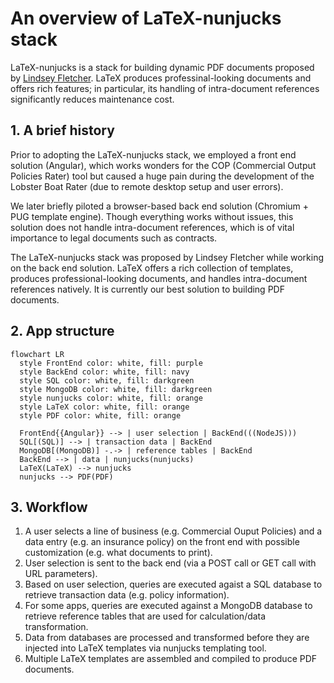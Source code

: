 # An overview of LaTeX-nunjucks stack

LaTeX-nunjucks is a stack for building dynamic PDF documents proposed by [Lindsey Fletcher](mailto:lindsey.fletcher23@gmail.com). LaTeX produces professinal-looking documents and offers rich features; in particular, its handling of intra-document references significantly reduces maintenance cost.

## 1. A brief history

Prior to adopting the LaTeX-nunjucks stack, we employed a front end solution (Angular), which works wonders for the COP (Commercial Output Policies Rater) tool but caused a huge pain during the development of the Lobster Boat Rater (due to remote desktop setup and user errors).

We later briefly piloted a browser-based back end solution (Chromium + PUG template engine). Though everything works without issues, this solution does not handle intra-document references, which is of vital importance to legal documents such as contracts.

The LaTeX-nunjucks stack was proposed by Lindsey Fletcher while working on the back end solution. LaTeX offers a rich collection of templates, produces professional-looking documents, and handles intra-document references natively. It is currently our best solution to building PDF documents.

## 2. App structure

```mermaid
flowchart LR
  style FrontEnd color: white, fill: purple
  style BackEnd color: white, fill: navy
  style SQL color: white, fill: darkgreen
  style MongoDB color: white, fill: darkgreen
  style nunjucks color: white, fill: orange
  style LaTeX color: white, fill: orange
  style PDF color: white, fill: orange

  FrontEnd{{Angular}} --> | user selection | BackEnd(((NodeJS))) 
  SQL[(SQL)] --> | transaction data | BackEnd
  MongoDB[(MongoDB)] -.-> | reference tables | BackEnd
  BackEnd --> | data | nunjucks(nunjucks)
  LaTeX(LaTeX) --> nunjucks
  nunjucks --> PDF(PDF)
```

## 3. Workflow

1. A user selects a line of business (e.g. Commercial Ouput Policies) and a data entry (e.g. an insurance policy) on the front end with possible customization (e.g. what documents to print).
2. User selection is sent to the back end (via a POST call or GET call with URL parameters).
3. Based on user selection, queries are executed agaist a SQL database to retrieve transaction data (e.g. policy information).
4. For some apps, queries are executed against a MongoDB database to retrieve reference tables that are used for calculation/data transformation.
5. Data from databases are processed and transformed before they are injected into LaTeX templates via nunjucks templating tool.
6. Multiple LaTeX templates are assembled and compiled to produce PDF documents.


